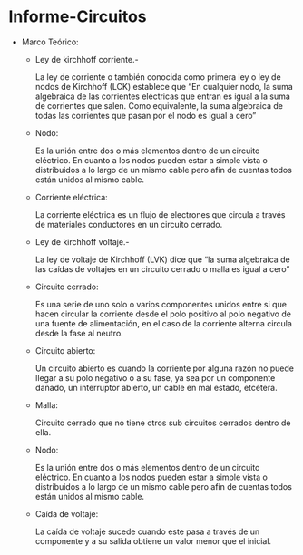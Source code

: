 # Informe-Circuitos
- Marco Teórico:
   - Ley de kirchhoff corriente.-
   
      La ley de corriente o también conocida como primera ley o ley de nodos de Kirchhoff (LCK) establece que “En cualquier nodo, la suma algebraica de las corrientes       eléctricas que entran  es igual  a la suma de corrientes que salen. Como equivalente, la suma algebraica de todas las corrientes que pasan por el nodo es igual       a cero”
        
   - Nodo:
   
      Es la unión entre dos o más elementos  dentro de un circuito eléctrico.  En cuanto a los nodos pueden estar a simple vista o distribuidos a lo largo de un mismo         cable pero afín de cuentas todos están unidos al mismo cable.

   - Corriente eléctrica:
   
      La corriente eléctrica es un flujo de electrones que circula a través de materiales conductores en un circuito cerrado.
      
   - Ley de kirchhoff voltaje.-
   
      La ley de voltaje de Kirchhoff (LVK) dice que “la suma algebraica de las caídas de voltajes en un circuito cerrado o malla  es igual a cero”

   - Circuito cerrado:
   
      Es una serie de uno solo o varios componentes unidos entre si que hacen circular la corriente desde el polo positivo al polo negativo de una fuente de                   alimentación, en el caso de la corriente alterna circula desde la fase al neutro.
      
   - Circuito abierto:
   
      Un circuito abierto es cuando la corriente por alguna razón no puede llegar a su polo negativo o a su fase, ya sea por un componente dañado, un interruptor               abierto, un cable en mal estado, etcétera.
      
    - Malla:
    
      Circuito cerrado que no tiene otros sub circuitos cerrados dentro de ella.
      
    - Nodo:
    
      Es la unión entre dos o más elementos  dentro de un circuito eléctrico.  En cuanto a los nodos pueden estar a simple vista o distribuidos a lo largo de un mismo       cable pero afín de cuentas todos están unidos al mismo cable.
      
    - Caída de voltaje:
    
      La caída de voltaje sucede cuando este pasa a través de un componente y a su salida obtiene un valor menor que el inicial.



